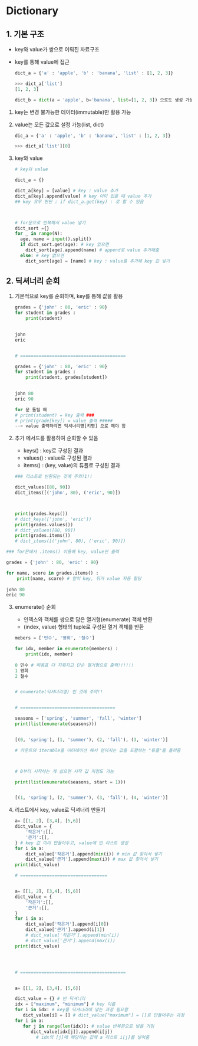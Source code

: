 # Dictionary

## 1. 기본 구조

- key와 value가 쌍으로 이뤄진 자료구조

- key를 통해 value에 접근

  ```python
  dict_a = {'a' : 'apple', 'b' : 'banana', 'list' : [1, 2, 3]}
  
  >>> dict_a['list']
  [1, 2, 3]
  
  dict_b = dict(a = 'apple', b='banana', list=[1, 2, 3]) 으로도 생성 가능
  ```

  

1. key는 변경 불가능한 데이터(immutable)만 활용 가능

2. value는 모든 값으로 설정 가능(list, dict)

   ```python
   dic_a = {'a' : 'apple', 'b' : 'banana', 'list' : [1, 2, 3]}
   
   >>> dict_a['list'][0]
   
   ```



3. key와 value

   ```python
   # key와 value
   
   dict_a = {}
   
   dict_a[key] = [value] # key : value 추가
   dict_a[key].append[value] # key 이미 있을 때 value 추가
   ## key 유무 판단 : if dict_a.get(key) : 로 할 수 있음
   
   
   
   # for문으로 반복해서 value 넣기
   dict_sort ={}
   for _ in range(N):
     age, name = input().split()
     if dict_sort.get(age): # key 있으면
       dict_sort[age].append(name) # append로 value 추가해줌 
     else: # key 없으면
       dict_sort[age] = [name] # key : value를 추가해 key 값 넣기
   ```

   

   

## 2. 딕셔너리 순회

1. 기본적으로  key를 순회하며, key를 통해 값을 활용

   ```python
   grades = {'john' : 80, 'eric' : 90}
   for student in grades :
       print(student)
   
       
   john
   eric
   
   
   # ========================================
   
   grades = {'john' : 80, 'eric' : 90}
   for student in grades :
       print(student, grades[student])
    
   
   john 80
   eric 90
   
   for 문 돌릴 때
   # print(student) = key 출력 ###
   # print(grade[key]) = value 출력 #####
   --> value 출력하려면 딕셔너리명[키명] 으로 해야 함
   
   ```

   

2. 추가 메서드를 활용하여 순회할 수 있음

   - keys() : key로 구성된 결과
   - values() : value로 구성된 결과
   - items() : (key, value)의 튜플로 구성된 결과

   ```python
   ### 리스트로 반환되는 것에 주의!1!!
   
   dict_values([80, 90])
   dict_items([('john', 80), ('eric', 90)])
   
   
   
   print(grades.keys()) 
   # dict_keys(['john', 'eric'])
   print(grades.values()) 
   # dict_values([80, 90])
   print(grades.items()) 
   # dict_items([('john', 80), ('eric', 90)])
   

```python
### for문에서 .items() 이용해 key, value만 출력

grades = {'john' : 80, 'eric' : 90}

for name, score in grades.items() :
    print(name, score) # 앞이 key, 뒤가 value 자동 할당
    
john 80
eric 90

```



3. enumerate() 순회

   - 인덱스와 객체를 쌍으로 담은 열거형(enumerate) 객체 반환
   - (index, value) 형태의 tuple로 구성된 열거 객체를 반환

   ```python
   mebers = ['민수', '영희', '철수']
   
   for idx, member in enumerate(members) :
       print(idx, member)
       
   0 민수 # 따옴표 다 지워지고 단순 열거형으로 출력!!!!!!
   1 영희
   2 철수
   
   
   # enumerate(딕셔너리명) 인 것에 주의!!
   
   
   # ====================================
   
   seasons = ['spring', 'summer', 'fall', 'winter']
   print(list(enumerate(seasons)))
   
   
   [(0, 'spring'), (1, 'summer'), (2, 'fall'), (3, 'winter')]
   
   # 카운트와 iterable을 이터레이션 해서 얻어지는 값을 포함하는 "튜플"을 돌려줌
   
   
   
   # 0부터 시작하는 게 싫으면 시작 값 지정도 가능
   
   print(list(enumerate(seasons, start = 1)))
   
   
   [(1, 'spring'), (2, 'summer'), (3, 'fall'), (4, 'winter')]
   
   ```





4. 리스트에서 key, value로 딕셔너리 만들기

   ```python
   a= [[1, 2], [3,4], [5,6]]
   dict_value = {
       '작은거':[],
       '큰거':[],
   } # key 값 미리 만들어두고, value에 빈 리스트 생성
   for i in a:
       dict_value['작은거'].append(min(i)) # min 값 찾아서 넣기
       dict_value['큰거'].append(max(i)) # max 값 찾아서 넣기
   print(dict_value)
   
   # =================================
   
   
   a= [[1, 2], [3,4], [5,6]]
   dict_value = {
       '작은거':[],
       '큰거':[],
   }
   for i in a:
       dict_value['작은거'].append(i[0])
       dict_value['큰거'].append(i[1])
       # dict_value['작은거'].append(min(i))
       # dict_value['큰거'].append(max(i))
   print(dict_value)
   
   
   
   
   # ========================================
   
   
   a= [[1, 2], [3,4], [5,6]]
   
   dict_value = {} # 빈 딕셔너리
   idx = ["maximum", "minimum"] # key 이름 
   for i in idx: # key를 딕셔너리에 넣는 과정 필요함
      dict_value[i] = [] # dict_value["maximum"] = []로 만들어주는 과정
   for i in a:
      for j in range(len(idx)): # value 반복문으로 넣을 거임
         dict_value[idx[j]].append(i[j]) 
           # idx의 [j]에 해당하는 값에 a 리스트 i[j]를 넣어줌
           
   ```

